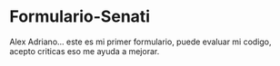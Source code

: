 # Formulario-Senati
Alex Adriano... este es mi primer formulario, puede evaluar mi codigo, acepto criticas eso me ayuda a mejorar. 
